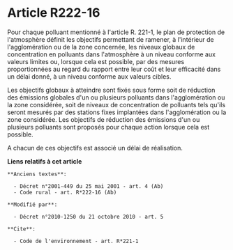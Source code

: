 # Article R222-16

Pour chaque polluant mentionné à l'article R. 221-1, le plan de protection de l'atmosphère définit les objectifs permettant
de ramener, à l'intérieur de l'agglomération ou de la zone concernée, les niveaux globaux de concentration en polluants dans
l'atmosphère à un niveau conforme aux valeurs limites ou, lorsque cela est possible, par des mesures proportionnées au regard
du rapport entre leur coût et leur efficacité dans un délai donné, à un niveau conforme aux valeurs cibles. 

Les objectifs globaux à atteindre sont fixés sous forme soit de réduction des émissions globales d'un ou plusieurs polluants
dans l'agglomération ou la zone considérée, soit de niveaux de concentration de polluants tels qu'ils seront mesurés par des
stations fixes implantées dans l'agglomération ou la zone considérée. Les objectifs de réduction des émissions d'un ou
plusieurs polluants sont proposés pour chaque action lorsque cela est possible.

A chacun de ces objectifs est associé un délai de réalisation.

**Liens relatifs à cet article**

	**Anciens textes**:

	  - Décret n°2001-449 du 25 mai 2001 - art. 4 (Ab)
	  - Code rural - art. R*222-16 (Ab)

	**Modifié par**:

	  - Décret n°2010-1250 du 21 octobre 2010 - art. 5

	**Cite**:

	  - Code de l'environnement - art. R*221-1
